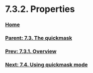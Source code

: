 # 7.3.2. Properties

### [Home](./00-home.md)
### [Parent: 7.3. The quickmask](./07-03-00-the-quickmask.md)
### [Prev: 7.3.1. Overview](./07-03-01-overview.md)
### [Next: 7.4. Using quickmask mode](./07-04-using-quickmask-mode.md)
